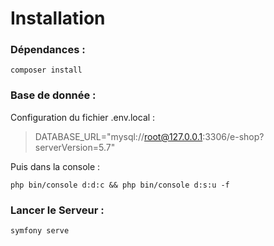 # Installation

### Dépendances :

`composer install`

### Base de donnée :

Configuration du fichier .env.local :

> DATABASE_URL="mysql://root@127.0.0.1:3306/e-shop?serverVersion=5.7"

Puis dans la console :

`php bin/console d:d:c && php bin/console d:s:u -f`

### Lancer le Serveur :

`symfony serve`
